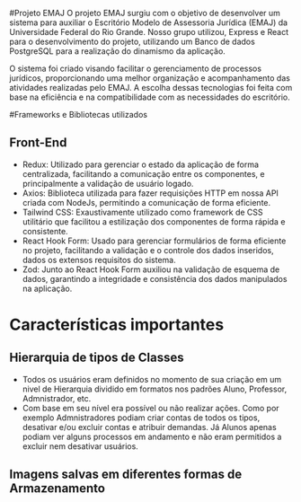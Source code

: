 #Projeto EMAJ
O projeto EMAJ surgiu com o objetivo de desenvolver um sistema para auxiliar o Escritório Modelo de Assessoria Jurídica (EMAJ) da Universidade Federal do Rio Grande. Nosso grupo utilizou, Express e React para o desenvolvimento do projeto, utilizando um Banco de dados PostgreSQL para a realização do dinamismo da aplicação.

O sistema foi criado visando facilitar o gerenciamento de processos jurídicos, proporcionando uma melhor organização e acompanhamento das atividades realizadas pelo EMAJ. A escolha dessas tecnologias foi feita com base na eficiência e na compatibilidade com as necessidades do escritório.

#Frameworks e Bibliotecas utilizados
## Front-End
 - Redux: Utilizado para gerenciar o estado da aplicação de forma centralizada, facilitando a comunicação entre os componentes, e principalmente a validação de usuário logado.
 - Axios: Biblioteca utilizada para fazer requisições HTTP em nossa API criada com NodeJs, permitindo a comunicação de forma eficiente.
 - Tailwind CSS: Exaustivamente utilizado como framework de CSS utilitário que facilitou a estilização dos componentes de forma rápida e consistente.
 - React Hook Form: Usado para gerenciar formulários de forma eficiente no projeto, facilitando a validação e o controle dos dados inseridos, dados os extensos requisitos do sistema.
 - Zod: Junto ao React Hook Form auxiliou na validação de esquema de dados, garantindo a integridade e consistência dos dados manipulados na aplicação.


# Características importantes
## Hierarquia de tipos de Classes
 - Todos os usuários eram definidos no momento de sua criação em um nivel de Hierarquia dividido em formatos nos padrões Aluno, Professor, Admnistrador, etc. 
 - Com base em seu nível era possível ou não realizar ações. Como por exemplo Admnistradores podiam criar contas de todos os tipos, desativar e/ou excluir contas e atribuir demandas. Já Alunos apenas podiam ver alguns processos em andamento e não eram permitidos a excluir nem desativar usuários.

## Imagens salvas em diferentes formas de Armazenamento
